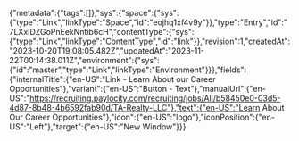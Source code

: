 {"metadata":{"tags":[]},"sys":{"space":{"sys":{"type":"Link","linkType":"Space","id":"eojhq1xf4v9y"}},"type":"Entry","id":"7LXxIDZGoPnEekNntib6cH","contentType":{"sys":{"type":"Link","linkType":"ContentType","id":"link"}},"revision":1,"createdAt":"2023-10-20T19:08:05.482Z","updatedAt":"2023-11-22T00:14:38.011Z","environment":{"sys":{"id":"master","type":"Link","linkType":"Environment"}}},"fields":{"internalTitle":{"en-US":"Link - Learn About our Career Opportunities"},"variant":{"en-US":"Button - Text"},"manualUrl":{"en-US":"https://recruiting.paylocity.com/recruiting/jobs/All/b58450e0-03d5-4d87-8b48-4b6592fab90d/TA-Realty-LLC"},"text":{"en-US":"Learn About Our Career Opportunities"},"icon":{"en-US":"logo"},"iconPosition":{"en-US":"Left"},"target":{"en-US":"New Window"}}}